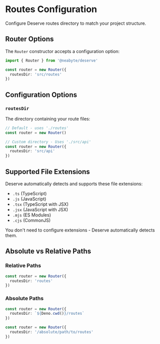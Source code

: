 # Routes Configuration

Configure Deserve routes directory to match your project structure.

## Router Options

The `Router` constructor accepts a configuration option:

```typescript
import { Router } from '@neabyte/deserve'

const router = new Router({
  routesDir: 'src/routes'
})
```

## Configuration Options

### `routesDir`

The directory containing your route files:

```typescript
// Default - uses './routes'
const router = new Router()

// Custom directory - Uses './src/api'
const router = new Router({
  routesDir: 'src/api'
})
```

## Supported File Extensions

Deserve automatically detects and supports these file extensions:

- `.ts` (TypeScript)
- `.js` (JavaScript)
- `.tsx` (TypeScript with JSX)
- `.jsx` (JavaScript with JSX)
- `.mjs` (ES Modules)
- `.cjs` (CommonJS)

You don't need to configure extensions - Deserve automatically detects them.

## Absolute vs Relative Paths

### Relative Paths
```typescript
const router = new Router({
  routesDir: 'routes'
})
```

### Absolute Paths

```typescript
const router = new Router({
  routesDir: `${Deno.cwd()}/routes`
})
```

```typescript
const router = new Router({
  routesDir: '/absolute/path/to/routes'
})
```

